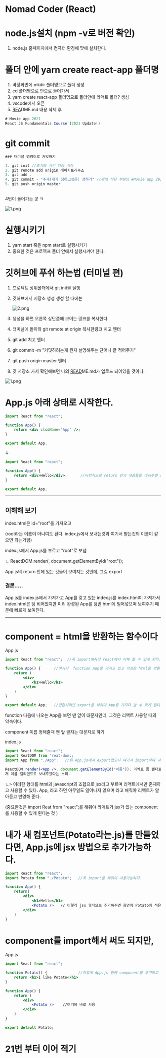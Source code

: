 # Nomad Coder (React)

# node.js설치 (npm -v로 버전 확인)

1. node.js  홈페이지에서 컴퓨터 환경에 맞에 설치한다.

# 폴더 안에 yarn create react-app 폴더명

1. 바탕화면에 mkdir 폴더명으로 폴더 생성
2. cd 폴더명으로 안으로 들어가서
3. yarn create react-app 폴더명으로 폴더안에 리액트 폴더? 생성
4. vscode에서 오픈
5. [REA](http://read.me)DME.md 내용 삭제 후 

```jsx
# Movie app 2021
React JS Fundamentals Course (2021 Update!)
```

# git commit

```jsx
### 터미널 명령어로 커밋하기

1. git init //초기화 시킨 다음 시작
2. git remote add origin 레파지토리주소 
3. git add .
4, git commit - "주제(내가 정하고싶은) 정하기" //위에 적은 부분임 #Movie app 2021~ ...
5. git push origin master
 
```

4번이 들어가는 곳 ㅋ

![1.png](Nomad%20Coder%20(React)%20a94ff06b396e480590f62c62599b0429/1.png)

# 실행시키기

1. yarn start 혹은 npm start로 실행시키기
2. 중요한 것은 프로젝프 폴더 안에서 실행시켜야 한다.

# 깃허브에 푸쉬 하는법 (터미널 편)

1. 프로젝트 상위폴더에서 git init을 실행
2. 깃허브에서 저장소 생성 생성 할 때에는

    ![2.png](Nomad%20Coder%20(React)%20a94ff06b396e480590f62c62599b0429/2.png)

1. 생성을 하면 오른쪽 상단쯤에 보이는 링크를 복사한다.
2. 터미널에 돌아와 git remote at  origin 복사한링크 치고 엔터
3. git add 치고 엔터
4. git commit -m "커밋하려는게 뭔지 설명해주는 단어나 글 적어주기"
5. git push origin master 엔터
6. 깃 저장소 가서 확인해보면 나의 [READ](http://read.me)ME.md가 업로드 되어있을 것이다.

![1.png](Nomad%20Coder%20(React)%20a94ff06b396e480590f62c62599b0429/1%201.png)

# App.js 아래 상태로 시작한다.

```jsx
import React from "react";

function App() {
	return <div clssName="App" />;
}

export default App;
```

↓

```jsx
import React from "react";

function App() {
	return <div>Hello</div>;      //이런식으로 return 안의 내용들을 바꿔주면 된다.
}

export default App;
```

---

## 이해해 보기

index.html은 id="root"를 가져오고 

(root라는 이름이 아니여도 된다. index.js에서 보내는것과 여기서 받는것의 이름이 같으면 되는거임)

index.js에서 App.js를 부르고 "root"로 보냄

 ㄴ ReactDOM.render(<App />, document.getElementById("root"));

App.js의 return 안에 있는 것들이 보여지는 것인데, 그걸 export

### 결론.....

App.js를 index.js에서 가져가고 App를 갖고 있는  index.js를 index.html이 가져가서 index.html은 텅 비어있지만 미리 완성된 App를 텅빈 html에 밀어넣으며 보여주기 때문에 빠르게 보여진다.

---

# component = html을 반환하는 함수이다

App.js

```jsx
import React from "react";  //꼭 import해줘야 react에서 이해 할 수 있게 된다.

function App() {      //여기서  function App를 가지고 있고 이것은 html을 반환 할거임.
	return (
		<div>
			<h1>Hello</h1>
		</div>
	)
}

export default App;   //반환하려면 export를 해줘야 App를 가져다 쓸 수 있게 된다.
```

function 다음에 나오는 App을 보면 맨 앞이 대문자인데, 그것은 리액트 사용할 때의 약속이다.

component 이름 정해줄때 맨 앞 글자는 대문자로 하기

index.js

```jsx
import React from "react";
import ReatDOM from "reat-dom:;
import App from "./App";   //위 App.js에서 export했으니 여기서 import하여 사용가능한 것이다.

ReactDOM.render(<App />, document.getElementById("이름")); 리엑트 돔 렌더로 가져온 App.js를
저 이름 엘리먼트로 보내주겠다는 소리.
```

<App /> 

 ㄴ> 이러한 형태를 html과 javascript의 조합으로 jsx라고 부르며 리액트에서만 존재하고 사용할 수 있다. App, 라고 하면 아무일도 일어나지 않으며 <App />라고 해줘야 리액트가 알아듣고 반영해 준다.

(중요한것은 import Reat from "react";를 해줘야 리액트가 jsx가 있는 component를 사용할 수 있게 된다는 것 )

# 내가 새 컴포넌트(Potato라는.js)를 만들었다면, App.js에 jsx 방법으로 추가가능하다.

```jsx
import React from "react";
import Potato from "./Potato";   //꼭 import를 해줘야 사용가능하다.

function App() {
	return(
		<div>
			<h1>Hello</h1>
			<Potato />   // 이렇게 jsx 형식으로 추가해주면 화면에 Potato에 적은 내용들도 포함된다.
		</div>
	)
}
```

# component를 import해서 써도 되지만,

App.js

```jsx
import React from "react";

function Potato() {              //이렇게 App.js 안에 component를 추가하고 바로 사용도 가능.
	return <h1>I like Potato</h1>
}

function App() {  
	return (
		<div>
			<Potato />    //여기에 바로 사용
		</div>
	)
}

export default Potato;
```

# 21번 부터 이어 적기